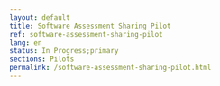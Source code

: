 ```yaml
---
layout: default
title: Software Assessment Sharing Pilot
ref: software-assessment-sharing-pilot
lang: en
status: In Progress;primary
sections: Pilots
permalink: /software-assessment-sharing-pilot.html
---
```


